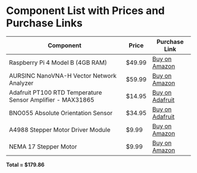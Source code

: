 # Component List with Prices and Purchase Links

| Component | Price | Purchase Link |
|-----------|-------|---------------|
| Raspberry Pi 4 Model B (4GB RAM) | $49.99 | [Buy on Amazon](https://www.amazon.com/Raspberry-Model-2019-Quad-Bluetooth/dp/B07TC2BK1X/ref=sr_1_8?crid=7R2PCHYH33I5&dib=eyJ2IjoiMSJ9.LlMP4Ce0iSMF5frCBNrzB_DriqBQ1mW3MrRBg0Zwixn8O9C4AcNHnkIS0aOhc9q4L6qWFagJcfN22WTs6Afj-WM_QffLif2Q27QahXhGip_1QNY8knviBWCJ_LpKeOUiPg5U8rzxgRJ0hayEptADH2HGkyfsLVXYtonFhFNqxmm_c_DolcRnvV1cLeLh3ay5IpzTdKwiJoiNUpHaP4Aa69zpqTuEQrQuaOgFyOCwlQE.8BJi_YGCMhb3ABrC6eaZm4BdLFdENVHZPINOPtJne-g&dib_tag=se&keywords=raspberry%2Bpi%2B4%2Bmodel%2Bb%2B8gb&qid=1723656259&sprefix=Raspberry%2BPi%2B4%2BModel%2BB%2B%2Caps%2C138&sr=8-8&th=1) |
| AURSINC NanoVNA-H Vector Network Analyzer | $59.99 | [Buy on Amazon](https://www.amazon.com/gp/product/B07Z5VY7B6/ref=ox_sc_act_title_1?smid=A3KC9Z86M9XWS3&psc=1) |
| Adafruit PT100 RTD Temperature Sensor Amplifier - MAX31865 | $14.95 | [Buy on Adafruit](https://www.adafruit.com/product/3328) |
| BNO055 Absolute Orientation Sensor | $34.95 | [Buy on Adafruit](https://www.adafruit.com/product/2472) |
| A4988 Stepper Motor Driver Module | $9.99 | [Buy on Amazon](https://www.amazon.com/gp/product/B00LP25V1A/ref=ox_sc_act_image_6?smid=A30QSGOJR8LMXA&psc=1) |
| NEMA 17 Stepper Motor | $9.99 | [Buy on Amazon](https://www.amazon.com/gp/product/B0B38GX54H/ref=ox_sc_act_title_4?smid=AWQBCGWISS7BL&psc=1) |

**Total = $179.86**
